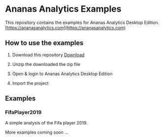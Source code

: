# Ananas Analytics Examples

This repository contains the examples for Ananas Analytics Desktop Edition. [https://ananasanalytics.com](https://ananasanalytics.com)

## How to use the examples

1. Download this repository [Download](https://github.com/bhou/ananas-examples/archive/master.zip)

2. Unzip the downloaded the zip file

3. Open & login to Ananas Analytics Desktop Edition

4. Import the project

## Examples

### FifaPlayer2019

A simple analysis of the Fifa player 2019.


More examples coming soon ...




